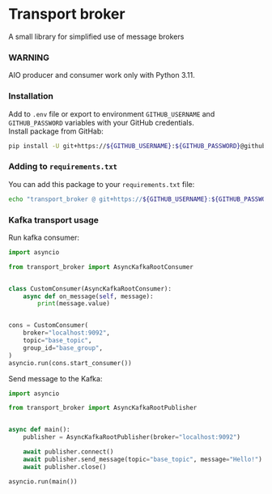 # Transport broker
A small library for simplified use of message brokers

### WARNING
AIO producer and consumer work only with Python 3.11.

### Installation
Add to `.env` file or export to environment `GITHUB_USERNAME` and `GITHUB_PASSWORD` 
variables with your GitHub credentials.  
Install package from GitHab:
```bash
pip install -U git+https://${GITHUB_USERNAME}:${GITHUB_PASSWORD}@github.com/nartim88/transport.git@master
```

### Adding to `requirements.txt`
You can add this package to your `requirements.txt` file:
```bash
echo "transport_broker @ git+https://${GITHUB_USERNAME}:${GITHUB_PASSWORD}@github.com/nartim88/transport.git@master" >> requirements.txt
```

### Kafka transport usage
Run kafka consumer:

```python
import asyncio

from transport_broker import AsyncKafkaRootConsumer


class CustomConsumer(AsyncKafkaRootConsumer):
    async def on_message(self, message):
        print(message.value)


cons = CustomConsumer(
    broker="localhost:9092",
    topic="base_topic",
    group_id="base_group",
)
asyncio.run(cons.start_consumer())

```

Send message to the Kafka:

```python
import asyncio

from transport_broker import AsyncKafkaRootPublisher


async def main():
    publisher = AsyncKafkaRootPublisher(broker="localhost:9092")

    await publisher.connect()
    await publisher.send_message(topic="base_topic", message="Hello!")
    await publisher.close()

asyncio.run(main())

```
